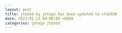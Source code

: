 ```yaml
---
layout: post
title: jtexed by jotego has been updated to c5ab556
date: 2023-01-13 00:00:00 +0000
categories: jotego jtexed
---
```



